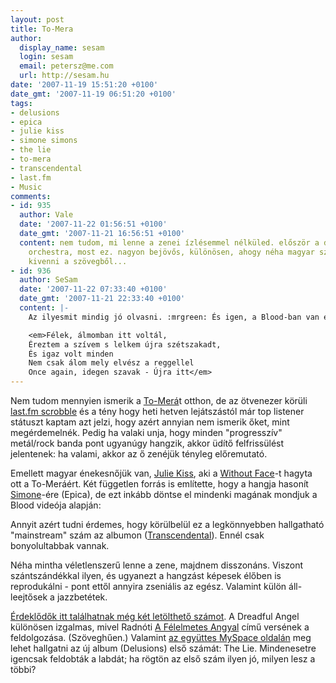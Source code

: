 ```yaml
---
layout: post
title: To-Mera
author:
  display_name: sesam
  login: sesam
  email: petersz@me.com
  url: http://sesam.hu
date: '2007-11-19 15:51:20 +0100'
date_gmt: '2007-11-19 06:51:20 +0100'
tags:
- delusions
- epica
- julie kiss
- simone simons
- the lie
- to-mera
- transcendental
- last.fm
- Music
comments:
- id: 935
  author: Vale
  date: '2007-11-22 01:56:51 +0100'
  date_gmt: '2007-11-21 16:56:51 +0100'
  content: nem tudom, mi lenne a zenei ízlésemmel nélküled. először a diablo swing
    orchestra, most ez. nagyon bejövős, különösen, ahogy néha magyar szavakat vélek
    kivenni a szövegből...
- id: 936
  author: SeSam
  date: '2007-11-22 07:33:40 +0100'
  date_gmt: '2007-11-21 22:33:40 +0100'
  content: |-
    Az ilyesmit mindig jó olvasni. :mrgreen: És igen, a Blood-ban van egy kis magyar szöveg:

    <em>Félek, álmomban itt voltál,
    Éreztem a szívem s lelkem újra szétszakadt,
    És igaz volt minden
    Nem csak álom mely elvész a reggellel
    Once again, idegen szavak - Újra itt</em>
---
```


Nem tudom mennyien ismerik a [To-Merá](http://www.to-mera.com)t otthon, de az ötvenezer körüli [last.fm scrobble](http://www.last.fm/music/To-Mera) és a tény hogy heti hetven lejátszástól már top listener státuszt kaptam azt jelzi, hogy azért annyian nem ismerik őket, mint megérdemelnék. Pedig ha valaki unja, hogy minden "progresszív" metál/rock banda pont ugyanúgy hangzik, akkor üdítő felfrissülést jelentenek: ha valami, akkor az ő zenéjük tényleg előremutató.

Emellett magyar énekesnőjük van, [Julie Kiss](http://www.metalstorm.ee/bands/bandmember.php?member_id=4564), aki a [Without Face](http://www.last.fm/music/Without+Face)-t hagyta ott a To-Meráért. Két független forrás is említette, hogy a hangja hasonít [Simone](http://www.last.fm/music/Simone+Simons)-ére (Epica), de ezt inkább döntse el mindenki magának mondjuk a Blood videója alapján:

Annyit azért tudni érdemes, hogy körülbelül ez a legkönnyebben hallgatható "mainstream" szám az albumon ([Transcendental](http://www.last.fm/music/To-Mera/Transcendental)). Ennél csak bonyolultabbak vannak.

Néha mintha véletlenszerű lenne a zene, majdnem disszonáns. Viszont szántszándékkal ilyen, és ugyanezt a hangzást képesek élőben is reprodukálni - pont ettől annyira zseniális az egész. Valamint külön áll-leejtősek a jazzbetétek.

[Érdeklődők itt találhatnak még két letölthető számot](http://www.audiostreet.net/artist.aspx?artistid=21085). A Dreadful Angel különösen izgalmas, mivel Radnóti [A Félelmetes Angyal](http://mek.oszk.hu/01000/01018/01018.htm#cim53) című versének a feldolgozása. (Szöveghűen.) Valamint [az együttes MySpace oldalán](http://www.myspace.com/tomeraband) meg lehet hallgatni az új album (Delusions) első számát: The Lie. Mindenesetre igencsak feldobták a labdát; ha rögtön az első szám ilyen jó, milyen lesz a többi?
